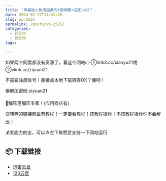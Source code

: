 ```yaml
---
title: "早晨被小狗用温柔的X爱唤醒+浴室(x6)"
date: 2024-02-27T14:31:26
slug: wp-2525
permalink: /posts/wp-2525/
categories:
  - 其它📺
  - 百合📺
tags:

---
```


如果两个网盘都没有资源了，看这个网站👉①link3.cc/xianyu21或②vlink.cc/ziyuan21

不需要注册账号！直接点本地下载转存OK？懂吧！

🟢解压密码:ziyuan21

🔵解压用解压专家！(应用商店有)

🟡转存的链接网盘有教程！一定要看教程！按教程操作！不按教程操作你不会解压！

💰🈶能力的宝，可以点左下角赞赏支持一下网站运行

## 📦 下载链接
- [迅雷云盘](https://blziyuan21.com/pay-download/2525?key=08696e6431&down_id=0)
- [123云盘](https://blziyuan21.com/pay-download/2525?key=08696e6431&down_id=1)

